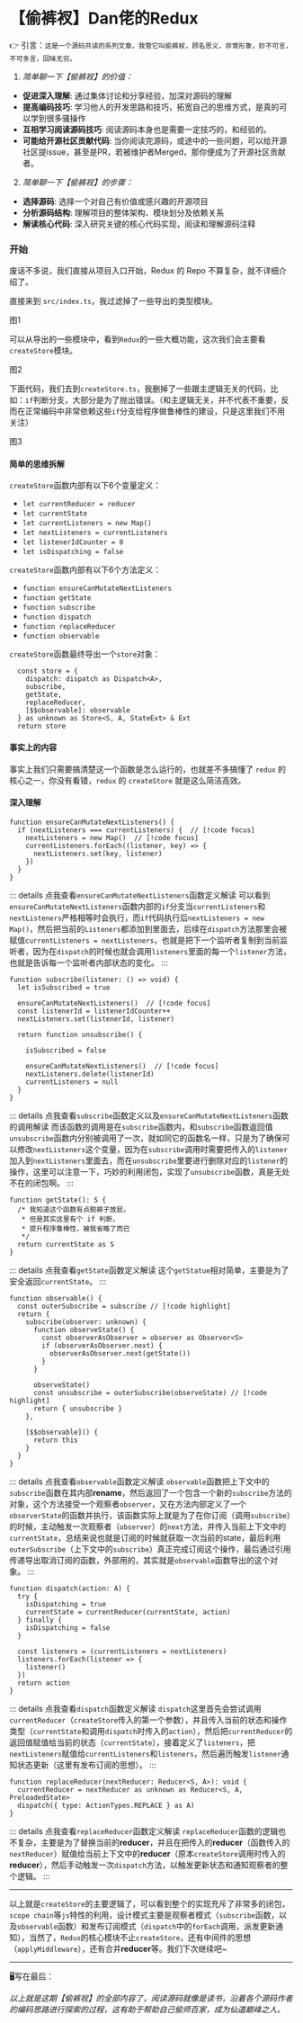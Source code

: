 # **【偷裤衩】Dan佬的Redux**

👉 引言：```这是一个源码共读的系列文章，我管它叫偷裤衩，顾名思义，非常形象，妙不可言，不可多言，回味无穷。```

1. *简单聊一下【偷裤衩】的价值：*

- **促进深入理解**: 通过集体讨论和分享经验，加深对源码的理解
- **提高编码技巧**: 学习他人的开发思路和技巧，拓宽自己的思维方式，是真的可以学到很多骚操作
- **互相学习阅读源码技巧**: 阅读源码本身也是需要一定技巧的，和经验的。
- **可能给开源社区贡献代码**: 当你阅读完源码，或途中的一些问题，可以给开源社区提issue，甚至是PR，若被维护者Merged，那你便成为了开源社区贡献者。

2. *简单聊一下【偷裤衩】的步骤：*

- **选择源码**: 选择一个对自己有价值或感兴趣的开源项目
- **分析源码结构**: 理解项目的整体架构、模块划分及依赖关系
- **解读核心代码**: 深入研究关键的核心代码实现，阅读和理解源码注释

### 开始

废话不多说，我们直接从项目入口开始，Redux 的 Repo 不算复杂，就不详细介绍了。

直接来到 `src/index.ts`，我过滤掉了一些导出的类型模块。

图1

可以从导出的一些模块中，看到`Redux`的一些大概功能，这次我们会主要看`createStore`模块。

图2

下面代码，我们去到`createStore.ts`，我删掉了一些跟主逻辑无关的代码，比如：`if`判断分支，大部分是为了抛出错误。（和主逻辑无关，并不代表不重要，反而在正常编码中非常依赖这些`if`分支给程序做鲁棒性的建设，只是这里我们不用关注）

图3

#### 简单的思维拆解

`createStore`函数内部有以下6个变量定义：

- `let currentReducer = reducer`
- `let currentState`
- `let currentListeners = new Map()`
- `let nextListeners = currentListeners`
- `let listenerIdCounter = 0`
- `let isDispatching = false`

`createStore`函数内部有以下6个方法定义：

- `function ensureCanMutateNextListeners`
- `function getState`
- `function subscribe`
- `function dispatch`
- `function replaceReducer`
- `function observable`

`createStore`函数最终导出一个`store`对象：

```ts:line-numbers {1}
  const store = {
    dispatch: dispatch as Dispatch<A>,
    subscribe,
    getState,
    replaceReducer,
    [$$observable]: observable
  } as unknown as Store<S, A, StateExt> & Ext
  return store
```

#### 事实上的内容

事实上我们只需要搞清楚这一个函数是怎么运行的，也就差不多搞懂了 `redux` 的核心之一，你没有看错，`redux` 的 `createStore` 就是这么简洁高效。

#### 深入理解

```ts:line-numbers {1}
function ensureCanMutateNextListeners() {
  if (nextListeners === currentListeners) {  // [!code focus]
    nextListeners = new Map()  // [!code focus]
    currentListeners.forEach((listener, key) => {
      nextListeners.set(key, listener)
    })
  }
}
```

::: details 点我查看`ensureCanMutateNextListeners`函数定义解读
可以看到`ensureCanMutateNextListeners`函数内部的`if`分支当`currentListeners`和`nextListeners`严格相等时会执行，而`if`代码执行后`nextListeners = new Map()`，然后把当前的`Listeners`都添加到里面去，后续在`dispatch`方法那里会被赋值`currentListeners = nextListeners`，也就是把下一个监听者复制到当前监听者，因为在`dispatch`的时候也就会调用`listeners`里面的每一个`listener`方法，也就是告诉每一个监听者内部状态的变化。
:::

```ts:line-numbers {1}
function subscribe(listener: () => void) {
  let isSubscribed = true

  ensureCanMutateNextListeners()  // [!code focus]
  const listenerId = listenerIdCounter++
  nextListeners.set(listenerId, listener)

  return function unsubscribe() {

    isSubscribed = false

    ensureCanMutateNextListeners()  // [!code focus]
    nextListeners.delete(listenerId)
    currentListeners = null
  }
}
```

::: details 点我查看`subscribe`函数定义以及`ensureCanMutateNextListeners`函数的调用解读
而该函数的调用是在`subscribe`函数内，和`subscribe`函数返回值`unsubscribe`函数内分别被调用了一次，就如同它的函数名一样，只是为了确保可以修改`nextListeners`这个变量，因为在`subscribe`调用时需要把传入的`listener`加入到`nextListeners`里面去，而在`unsubscribe`里要进行删除对应的`listener`的操作，这里可以注意一下，巧妙的利用闭包，实现了`unsubscribe`函数，真是无处不在的闭包啊。
:::

```ts:line-numbers {1}
function getState(): S {
  /* 我知道这个函数有点脱裤子放屁，
   * 但是其实这里有个 if 判断，
   * 提升程序鲁棒性，被我省略了而已
   */
  return currentState as S
}
```

::: details 点我查看`getState`函数定义解读
这个`getStatue`相对简单，主要是为了安全返回`currentState`。
:::

```ts:line-numbers {1}
function observable() {
  const outerSubscribe = subscribe // [!code highlight]
  return {
    subscribe(observer: unknown) {
      function observeState() {
        const observerAsObserver = observer as Observer<S>
        if (observerAsObserver.next) {
          observerAsObserver.next(getState())
        }
      }

      observeState()
      const unsubscribe = outerSubscribe(observeState) // [!code highlight]
      return { unsubscribe }
    },

    [$$observable]() {
      return this
    }
  }
}
```

::: details 点我查看`observable`函数定义解读
`observable`函数把上下文中的`subscribe`函数在其内部**rename**，然后返回了一个包含一个新的`subscribe`方法的对象，这个方法接受一个观察者`observer`，又在方法内部定义了一个`observerState`的函数并执行，该函数实际上就是为了在你订阅（调用`subscribe`）的时候，主动触发一次观察者（`observer`）的`next`方法，并传入当前上下文中的`currentState`，总结来说也就是订阅的时候就获取一次当前的state，最后利用`outerSubscribe`（上下文中的`subscribe`）真正完成订阅这个操作，最后通过引用传递导出取消订阅的函数，外部用的，其实就是`observable`函数导出的这个对象。
:::

```ts:line-numbers {1}
function dispatch(action: A) {
  try {
    isDispatching = true
    currentState = currentReducer(currentState, action)
  } finally {
    isDispatching = false
  }

  const listeners = (currentListeners = nextListeners)
  listeners.forEach(listener => {
    listener()
  })
  return action
}
```

::: details 点我查看`dispatch`函数定义解读
`dispatch`这里首先会尝试调用`currentReducer`（`createStore`传入的第一个参数），并且传入当前的状态和操作类型（`currentState`和调用`dispatch`时传入的`action`），然后把`currentReducer`的返回值赋值给当前的状态（`currentState`），接着定义了`listeners`，把`nextListeners`赋值给`currentListeners`和`listeners`，然后遍历触发`listener`通知状态更新（这里有发布订阅的思想）。
:::

```ts:line-numbers {1}
function replaceReducer(nextReducer: Reducer<S, A>): void {
  currentReducer = nextReducer as unknown as Reducer<S, A, PreloadedState>
  dispatch({ type: ActionTypes.REPLACE } as A)
}
```

::: details 点我查看`replaceReducer`函数定义解读
`replaceReducer`函数的逻辑也不复杂，主要是为了替换当前的**reducer**，并且在把传入的**reducer**（函数传入的`nextReducer`）赋值给当前上下文中的**reducer**（原本`createStore`调用时传入的**reducer**），然后手动触发一次`dispatch`方法，以触发更新状态和通知观察者的整个逻辑。
:::

---

以上就是`createStore`的主要逻辑了，可以看到整个的实现充斥了非常多的闭包，`scope chain`等`js`特性的利用，设计模式主要是观察者模式（`subscribe`函数，以及`observable`函数）和发布订阅模式（`dispatch`中的`forEach`调用，派发更新通知），当然了，`Redux`的核心模块不止`createStore`，还有中间件的思想（`applyMiddleware`），还有合并**reducer**等。我们下次继续吧~

---

🖥️写在最后：

*以上就是这期【偷裤衩】的全部内容了，阅读源码就像是读书，沿着各个源码作者的编码思路进行探索的过程，这有助于帮助自己偷师百家，成为仙道巅峰之人。*
